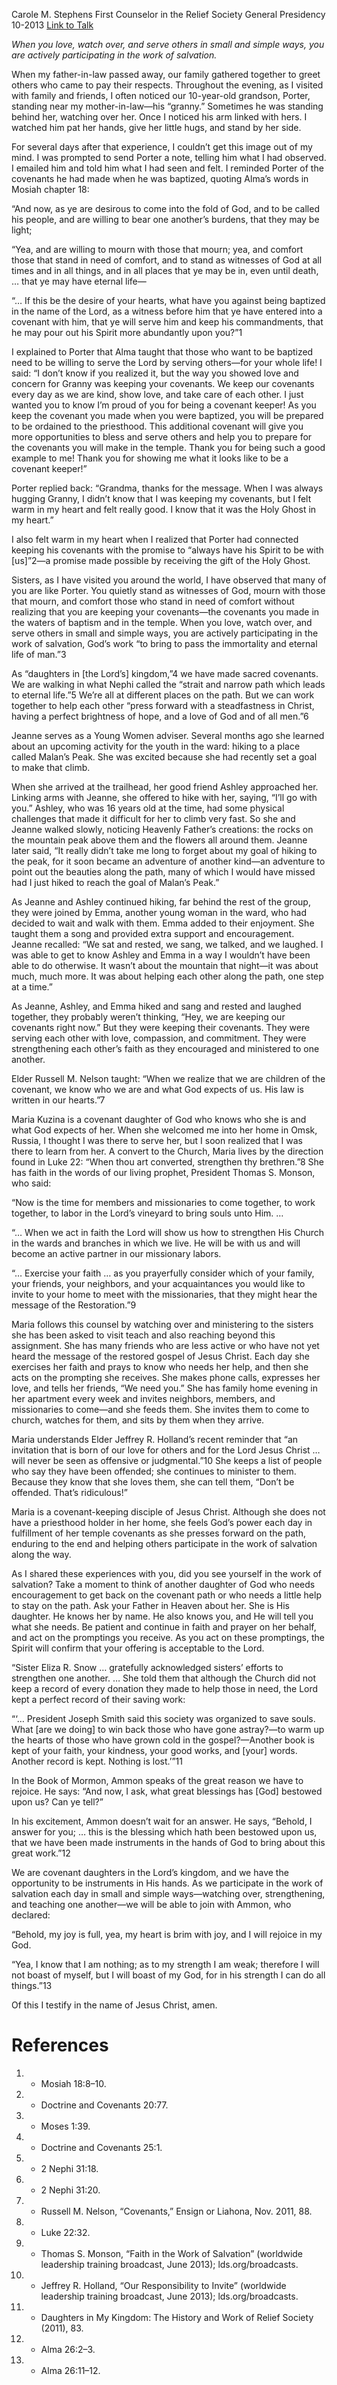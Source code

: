 Carole M. Stephens
First Counselor in the Relief Society General Presidency
10-2013
[Link to Talk](https://www.churchofjesuschrist.org/study/general-conference/2013/10/we-have-great-reason-to-rejoice?lang=eng)

_When you love, watch over, and serve others in small and simple ways, you are actively participating in the work of salvation._

When my father-in-law passed away, our family gathered together to greet others who came to pay their respects. Throughout the evening, as I visited with family and friends, I often noticed our 10-year-old grandson, Porter, standing near my mother-in-law—his “granny.” Sometimes he was standing behind her, watching over her. Once I noticed his arm linked with hers. I watched him pat her hands, give her little hugs, and stand by her side.

For several days after that experience, I couldn’t get this image out of my mind. I was prompted to send Porter a note, telling him what I had observed. I emailed him and told him what I had seen and felt. I reminded Porter of the covenants he had made when he was baptized, quoting Alma’s words in Mosiah chapter 18:

“And now, as ye are desirous to come into the fold of God, and to be called his people, and are willing to bear one another’s burdens, that they may be light;

“Yea, and are willing to mourn with those that mourn; yea, and comfort those that stand in need of comfort, and to stand as witnesses of God at all times and in all things, and in all places that ye may be in, even until death, … that ye may have eternal life—

“… If this be the desire of your hearts, what have you against being baptized in the name of the Lord, as a witness before him that ye have entered into a covenant with him, that ye will serve him and keep his commandments, that he may pour out his Spirit more abundantly upon you?”1

I explained to Porter that Alma taught that those who want to be baptized need to be willing to serve the Lord by serving others—for your whole life! I said: “I don’t know if you realized it, but the way you showed love and concern for Granny was keeping your covenants. We keep our covenants every day as we are kind, show love, and take care of each other. I just wanted you to know I’m proud of you for being a covenant keeper! As you keep the covenant you made when you were baptized, you will be prepared to be ordained to the priesthood. This additional covenant will give you more opportunities to bless and serve others and help you to prepare for the covenants you will make in the temple. Thank you for being such a good example to me! Thank you for showing me what it looks like to be a covenant keeper!”

Porter replied back: “Grandma, thanks for the message. When I was always hugging Granny, I didn’t know that I was keeping my covenants, but I felt warm in my heart and felt really good. I know that it was the Holy Ghost in my heart.”



I also felt warm in my heart when I realized that Porter had connected keeping his covenants with the promise to “always have his Spirit to be with [us]”2—a promise made possible by receiving the gift of the Holy Ghost.

Sisters, as I have visited you around the world, I have observed that many of you are like Porter. You quietly stand as witnesses of God, mourn with those that mourn, and comfort those who stand in need of comfort without realizing that you are keeping your covenants—the covenants you made in the waters of baptism and in the temple. When you love, watch over, and serve others in small and simple ways, you are actively participating in the work of salvation, God’s work “to bring to pass the immortality and eternal life of man.”3

As “daughters in [the Lord’s] kingdom,”4 we have made sacred covenants. We are walking in what Nephi called the “strait and narrow path which leads to eternal life.”5 We’re all at different places on the path. But we can work together to help each other “press forward with a steadfastness in Christ, having a perfect brightness of hope, and a love of God and of all men.”6

Jeanne serves as a Young Women adviser. Several months ago she learned about an upcoming activity for the youth in the ward: hiking to a place called Malan’s Peak. She was excited because she had recently set a goal to make that climb.

When she arrived at the trailhead, her good friend Ashley approached her. Linking arms with Jeanne, she offered to hike with her, saying, “I’ll go with you.” Ashley, who was 16 years old at the time, had some physical challenges that made it difficult for her to climb very fast. So she and Jeanne walked slowly, noticing Heavenly Father’s creations: the rocks on the mountain peak above them and the flowers all around them. Jeanne later said, “It really didn’t take me long to forget about my goal of hiking to the peak, for it soon became an adventure of another kind—an adventure to point out the beauties along the path, many of which I would have missed had I just hiked to reach the goal of Malan’s Peak.”

As Jeanne and Ashley continued hiking, far behind the rest of the group, they were joined by Emma, another young woman in the ward, who had decided to wait and walk with them. Emma added to their enjoyment. She taught them a song and provided extra support and encouragement. Jeanne recalled: “We sat and rested, we sang, we talked, and we laughed. I was able to get to know Ashley and Emma in a way I wouldn’t have been able to do otherwise. It wasn’t about the mountain that night—it was about much, much more. It was about helping each other along the path, one step at a time.”

As Jeanne, Ashley, and Emma hiked and sang and rested and laughed together, they probably weren’t thinking, “Hey, we are keeping our covenants right now.” But they were keeping their covenants. They were serving each other with love, compassion, and commitment. They were strengthening each other’s faith as they encouraged and ministered to one another.

Elder Russell M. Nelson taught: “When we realize that we are children of the covenant, we know who we are and what God expects of us. His law is written in our hearts.”7

Maria Kuzina is a covenant daughter of God who knows who she is and what God expects of her. When she welcomed me into her home in Omsk, Russia, I thought I was there to serve her, but I soon realized that I was there to learn from her. A convert to the Church, Maria lives by the direction found in Luke 22: “When thou art converted, strengthen thy brethren.”8 She has faith in the words of our living prophet, President Thomas S. Monson, who said:

“Now is the time for members and missionaries to come together, to work together, to labor in the Lord’s vineyard to bring souls unto Him. …

“… When we act in faith the Lord will show us how to strengthen His Church in the wards and branches in which we live. He will be with us and will become an active partner in our missionary labors.

“… Exercise your faith … as you prayerfully consider which of your family, your friends, your neighbors, and your acquaintances you would like to invite to your home to meet with the missionaries, that they might hear the message of the Restoration.”9

Maria follows this counsel by watching over and ministering to the sisters she has been asked to visit teach and also reaching beyond this assignment. She has many friends who are less active or who have not yet heard the message of the restored gospel of Jesus Christ. Each day she exercises her faith and prays to know who needs her help, and then she acts on the prompting she receives. She makes phone calls, expresses her love, and tells her friends, “We need you.” She has family home evening in her apartment every week and invites neighbors, members, and missionaries to come—and she feeds them. She invites them to come to church, watches for them, and sits by them when they arrive.

Maria understands Elder Jeffrey R. Holland’s recent reminder that “an invitation that is born of our love for others and for the Lord Jesus Christ … will never be seen as offensive or judgmental.”10 She keeps a list of people who say they have been offended; she continues to minister to them. Because they know that she loves them, she can tell them, “Don’t be offended. That’s ridiculous!”

Maria is a covenant-keeping disciple of Jesus Christ. Although she does not have a priesthood holder in her home, she feels God’s power each day in fulfillment of her temple covenants as she presses forward on the path, enduring to the end and helping others participate in the work of salvation along the way.

As I shared these experiences with you, did you see yourself in the work of salvation? Take a moment to think of another daughter of God who needs encouragement to get back on the covenant path or who needs a little help to stay on the path. Ask your Father in Heaven about her. She is His daughter. He knows her by name. He also knows you, and He will tell you what she needs. Be patient and continue in faith and prayer on her behalf, and act on the promptings you receive. As you act on these promptings, the Spirit will confirm that your offering is acceptable to the Lord.

“Sister Eliza R. Snow … gratefully acknowledged sisters’ efforts to strengthen one another. … She told them that although the Church did not keep a record of every donation they made to help those in need, the Lord kept a perfect record of their saving work:

“‘… President Joseph Smith said this society was organized to save souls. What [are we doing] to win back those who have gone astray?—to warm up the hearts of those who have grown cold in the gospel?—Another book is kept of your faith, your kindness, your good works, and [your] words. Another record is kept. Nothing is lost.’”11

In the Book of Mormon, Ammon speaks of the great reason we have to rejoice. He says: “And now, I ask, what great blessings has [God] bestowed upon us? Can ye tell?”

In his excitement, Ammon doesn’t wait for an answer. He says, “Behold, I answer for you; … this is the blessing which hath been bestowed upon us, that we have been made instruments in the hands of God to bring about this great work.”12

We are covenant daughters in the Lord’s kingdom, and we have the opportunity to be instruments in His hands. As we participate in the work of salvation each day in small and simple ways—watching over, strengthening, and teaching one another—we will be able to join with Ammon, who declared:

“Behold, my joy is full, yea, my heart is brim with joy, and I will rejoice in my God.

“Yea, I know that I am nothing; as to my strength I am weak; therefore I will not boast of myself, but I will boast of my God, for in his strength I can do all things.”13

Of this I testify in the name of Jesus Christ, amen.

# References
1. - Mosiah 18:8–10.
2. - Doctrine and Covenants 20:77.
3. - Moses 1:39.
4. - Doctrine and Covenants 25:1.
5. - 2 Nephi 31:18.
6. - 2 Nephi 31:20.
7. - Russell M. Nelson, “Covenants,” Ensign or Liahona, Nov. 2011, 88.
8. - Luke 22:32.
9. - Thomas S. Monson, “Faith in the Work of Salvation” (worldwide leadership training broadcast, June 2013); lds.org/broadcasts.
10. - Jeffrey R. Holland, “Our Responsibility to Invite” (worldwide leadership training broadcast, June 2013); lds.org/broadcasts.
11. - Daughters in My Kingdom: The History and Work of Relief Society (2011), 83.
12. - Alma 26:2–3.
13. - Alma 26:11–12.